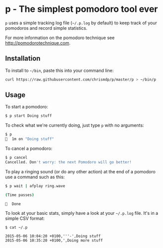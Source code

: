 # p - The simplest pomodoro tool ever

`p` uses a simple tracking log file (`~/.p.log` by default) to keep track of your pomodoros and record simple statistics.

For more information on the pomodoro technique see http://pomodorotechnique.com.

## Installation

To install to `~/bin`, paste this into your command line:

``` bash
curl https://raw.githubusercontent.com/chrismdp/p/master/p > ~/bin/p
```

## Usage

To start a pomodoro:

``` bash
$ p start Doing stuff
```

To check what we're currently doing, just type `p` with no arguments:

``` bash
$ p
🍅  1m on "Doing stuff"
```

To cancel a pomodoro:

``` bash
$ p cancel
Cancelled. Don't worry: the next Pomodoro will go better!
```

To play a ringing sound (or do any other action) at the end of a pomodoro use a command such as this:

``` bash
$ p wait | afplay ring.wave

(Time passes)

🍅  Done

```

To look at your basic stats, simply have a look at your `~/.p.log` file. It's in a simple CSV format:

```
$ cat ~/.p

2015-05-06 10:04:20 +0100,'''-',Doing stuff
2015-05-06 10:35:20 +0100,',Doing more stuff
```
